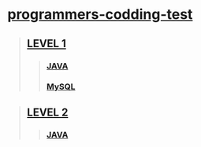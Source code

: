 [link-programmers-codding-test]: https://github.com/gogoma-code/programmers-codding-test
[link-level-1]: https://github.com/gogoma-code/programmers-codding-test/tree/main/LEVEL%201
[link-level-1-JAVA]: https://github.com/gogoma-code/programmers-codding-test/tree/main/LEVEL%201/JAVA
[link-level-1-MySQL]: https://github.com/gogoma-code/programmers-codding-test/tree/main/LEVEL%201/MySQL

[link-level-2]: https://github.com/gogoma-code/programmers-codding-test/tree/main/LEVEL%202
[link-level-2-JAVA]: https://github.com/gogoma-code/programmers-codding-test/tree/main/LEVEL%202/JAVA

# [programmers-codding-test][link-programmers-codding-test]

> ## [LEVEL 1][link-level-1]
> > ### [JAVA][link-level-1-JAVA]
> > ### [MySQL][link-level-1-MySQL]

> ## [LEVEL 2][link-level-2]
> > ### [JAVA][link-level-2-JAVA]